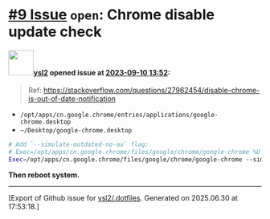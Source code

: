 # [\#9 Issue](https://github.com/ysl2/.dotfiles/issues/9) `open`: Chrome disable update check

#### <img src="https://avatars.githubusercontent.com/u/39717545?u=3a56d7b47e1688f70c83e440ba0835f8d24c43e3&v=4" width="50">[ysl2](https://github.com/ysl2) opened issue at [2023-09-10 13:52](https://github.com/ysl2/.dotfiles/issues/9):

> Ref: https://stackoverflow.com/questions/27962454/disable-chrome-is-out-of-date-notification

- `/opt/apps/cn.google.chrome/entries/applications/google-chrome.desktop`
- `~/Desktop/google-chrome.desktop`

```bash
# Add `--simulate-outdated-no-au` flag:
# Exec=/opt/apps/cn.google.chrome/files/google/chrome/google-chrome %U
Exec=/opt/apps/cn.google.chrome/files/google/chrome/google-chrome --simulate-outdated-no-au='Tue, 31 Dec 2099 23:59:59 GMT' %U
```

**Then reboot system.**




-------------------------------------------------------------------------------



[Export of Github issue for [ysl2/.dotfiles](https://github.com/ysl2/.dotfiles). Generated on 2025.06.30 at 17:53:18.]
